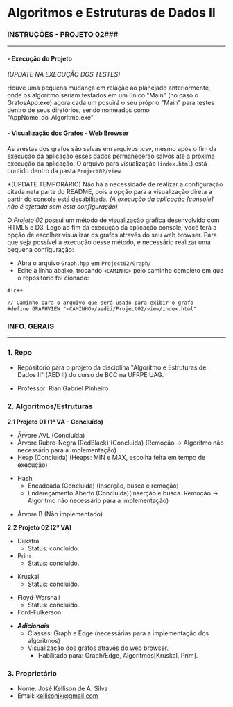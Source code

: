 # Algoritmos e Estruturas de Dados II #

### INSTRUÇÕES - PROJETO 02###
-----------------------

#### - Execução do Projeto ####

*(UPDATE NA EXECUÇÃO DOS TESTES)*

Houve uma pequena mudança em relação ao planejado anteriormente, onde os algoritmo seriam testados em um único "Main" (no caso o GrafosApp.exe)
agora cada um posuirá o seu próprio "Main" para testes dentro de seus diretórios, sendo nomeados como "AppNome_do_Algoritmo.exe".

#### - Visualização dos Grafos - Web Browser ####

As arestas dos grafos são salvas em arquivos .csv, mesmo após o fim da execução da aplicação esses dados permanecerão 
salvos até a próxima execução da aplicação. O arquivo para visualização (`index.html`) está contido dentro da pasta `Project02/view`.

*(UPDATE TEMPORÁRIO) Não há a necessidade de realizar a configuração citada neta parte do README, pois a opção para a visualização 
direta a partir do console está desabilitada.
*(A execução da aplicação [console] não é afetada sem esta configuração)*

O *Projeto 02* possui um método de visualização grafica desenvolvido com HTML5 e D3. Logo ao fim da execução da aplicação console, você terá a opção de escolher visualizar os 
grafos através do seu web browser. Para que seja possível a execução desse método, é necessário realizar uma pequena configuração:

* Abra o arquivo `Graph.hpp` em `Project02/Graph/` 
* Edite a linha abaixo, trocando `<CAMINHO>` pelo caminho completo em que o repositório foi clonado:

```
#!c++

// Caminho para o arquivo que será usado para exibir o grafo
#define GRAPHVIEW "<CAMINHO>/aedii/Project02/view/index.html"

```

### INFO. GERAIS ###
-----------------------

### 1. Repo ###

* Repósitorio para o projeto da disciplina "Algoritmo e Estruturas de Dados II" (AED II) do curso de BCC na UFRPE UAG.

* Professor: Rian Gabriel Pinheiro

### 2. Algoritmos/Estruturas

**2.1 Projeto 01 (1ª VA - Concluído)**

* Árvore AVL (Concluída)
* Árvore Rubro-Negra (RedBlack) (Concluida) (Remoção -> Algoritmo não necessário para a implementação)
* Heap (Concluída) (Heaps: MIN e MAX, escolha feita em tempo de execução)
+ Hash
    *  Encadeada (Concluída) (Inserção, busca e remoção)
    *  Endereçamento Aberto (Concluída)(Inserção e busca. Remoção -> Algoritmo não necessário para a implementação)
* Árvore B (Não implementado)

**2.2 Projeto 02 (2ª VA)**

* Dijkstra
	* Status: concluído.
* Prim
	* Status: concluído.
+ Kruskal 
	* Status: concluído.
* Floyd-Warshall
	* Status: concluído.
* Ford-Fulkerson
+ ***Adicionais***
    * Classes: Graph e Edge (necessárias para a implementação dos algoritmos)
    + Visualização dos grafos através do web browser.
         * Habilitado para: Graph/Edge, Algoritmos[Kruskal, Prim].

### 3. Proprietário ###

* Nome: José Kellison de A. Silva
* Email:  kellisonjk@gmail.com